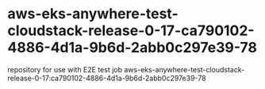 # aws-eks-anywhere-test-cloudstack-release-0-17-ca790102-4886-4d1a-9b6d-2abb0c297e39-78
repository for use with E2E test job aws-eks-anywhere-test-cloudstack-release-0-17:ca790102-4886-4d1a-9b6d-2abb0c297e39-78
